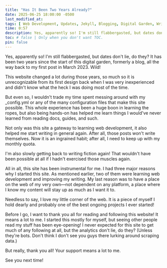 ```yaml
---
title: "Has It Been Two Years Already?"
date: 2025-06-25 18:00:00 -0500
last_modified_at:
tags: [ Web Development, Updates, Jekyll, Blogging, Digital Garden, Writing, Milestones ]
time: 0:57
description: Yes, apparently so! I'm still flabbergasted, but dates don't lie, do they? It has been two years since the start of this digital garden, formerly a blog, all the way back to my first post in March 2023. Wild!
toc: # false | Only when you don't want TOC.  
pin: false
---
```


Yes, apparently so! I'm still flabbergasted, but dates don't lie, do they? It has been two years since the start of this digital garden, formerly a blog, all the way back to my first post in March 2023. Wild!

This website changed a lot during those years, so much so it is unrecognizable from its first design back when I was very inexperienced and didn't know what the heck I was doing most of the time.

But even so, I wouldn't trade my time spent messing around with my _config.yml or any of the many configuration files that make this site possible. This whole experience has been a huge boon in learning the ropes, but also being hands-on has helped me learn things I would've never learned from reading docs, guides, and such.

Not only was this site a gateway to learning web development, it also helped me start writing in general again. After all, those posts won't write themselves. Now it is an ingrained habit; after all, I need to keep up with my monthly quota.

I'm also slowly getting back to writing fiction again! That wouldn't have been possible at all if I hadn't exercised those muscles again.

All in all, this site has been instrumental for me. I had three major reasons why I started this site. As mentioned earlier, two of them were learning web development and improving my writing. My last reason was to have a place on the web of my very own—not dependent on any platform, a place where I know my content will stay up as much as I want it to.

Needless to say, I love my little corner of the web. It is a piece of myself I hold dearly and probably one of the best ongoing projects I ever started!

Before I go, I want to thank you all for reading and following this website! It means a lot to me. I started this mostly for myself, but seeing other people read my stuff has been eye-opening! I never expected for this site to get much of any following at all, but the analytics don't lie, do they? (Unless they're bots. Don't think I don't see you guys there lurking around scraping data.)

But really, thank you all! Your support means a lot to me.

See you next time!
